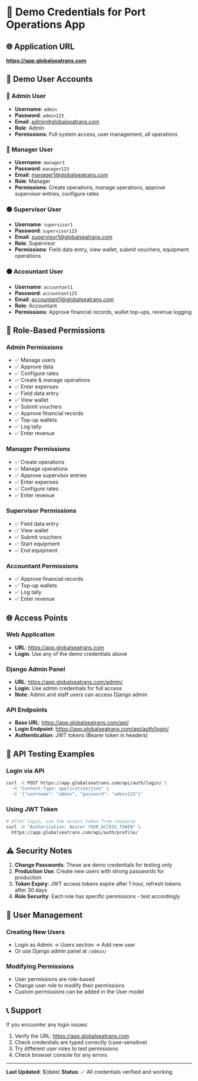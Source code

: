 # 🔐 Demo Credentials for Port Operations App

## 🌐 Application URL
**https://app.globalseatrans.com**

## 👥 Demo User Accounts

### 🔴 Admin User
- **Username**: `admin`
- **Password**: `admin123`
- **Email**: admin@globalseatrans.com
- **Role**: Admin
- **Permissions**: Full system access, user management, all operations

### 🔵 Manager User  
- **Username**: `manager1`
- **Password**: `manager123`
- **Email**: manager1@globalseatrans.com
- **Role**: Manager
- **Permissions**: Create operations, manage operations, approve supervisor entries, configure rates

### 🟢 Supervisor User
- **Username**: `supervisor1`
- **Password**: `supervisor123`
- **Email**: supervisor1@globalseatrans.com
- **Role**: Supervisor  
- **Permissions**: Field data entry, view wallet, submit vouchers, equipment operations

### 🟤 Accountant User
- **Username**: `accountant1`
- **Password**: `accountant123`
- **Email**: accountant1@globalseatrans.com
- **Role**: Accountant
- **Permissions**: Approve financial records, wallet top-ups, revenue logging

## 🔑 Role-Based Permissions

### Admin Permissions
- ✅ Manage users
- ✅ Approve data  
- ✅ Configure rates
- ✅ Create & manage operations
- ✅ Enter expenses
- ✅ Field data entry
- ✅ View wallet
- ✅ Submit vouchers
- ✅ Approve financial records
- ✅ Top-up wallets
- ✅ Log tally
- ✅ Enter revenue

### Manager Permissions
- ✅ Create operations
- ✅ Manage operations
- ✅ Approve supervisor entries
- ✅ Enter expenses
- ✅ Configure rates
- ✅ Enter revenue

### Supervisor Permissions
- ✅ Field data entry
- ✅ View wallet
- ✅ Submit vouchers
- ✅ Start equipment
- ✅ End equipment

### Accountant Permissions
- ✅ Approve financial records
- ✅ Top-up wallets
- ✅ Log tally
- ✅ Enter revenue

## 🌐 Access Points

### Web Application
- **URL**: https://app.globalseatrans.com
- **Login**: Use any of the demo credentials above

### Django Admin Panel
- **URL**: https://app.globalseatrans.com/admin/
- **Login**: Use admin credentials for full access
- **Note**: Admin and staff users can access Django admin

### API Endpoints
- **Base URL**: https://app.globalseatrans.com/api/
- **Login Endpoint**: https://app.globalseatrans.com/api/auth/login/
- **Authentication**: JWT tokens (Bearer token in headers)

## 🧪 API Testing Examples

### Login via API
```bash
curl -X POST https://app.globalseatrans.com/api/auth/login/ \
  -H "Content-Type: application/json" \
  -d '{"username": "admin", "password": "admin123"}'
```

### Using JWT Token
```bash
# After login, use the access token from response
curl -H "Authorization: Bearer YOUR_ACCESS_TOKEN" \
  https://app.globalseatrans.com/api/auth/profile/
```

## ⚠️ Security Notes

1. **Change Passwords**: These are demo credentials for testing only
2. **Production Use**: Create new users with strong passwords for production
3. **Token Expiry**: JWT access tokens expire after 1 hour, refresh tokens after 30 days
4. **Role Security**: Each role has specific permissions - test accordingly

## 🔄 User Management

### Creating New Users
- Login as Admin → Users section → Add new user
- Or use Django admin panel at `/admin/`

### Modifying Permissions
- User permissions are role-based
- Change user role to modify their permissions
- Custom permissions can be added in the User model

## 📞 Support

If you encounter any login issues:
1. Verify the URL: https://app.globalseatrans.com
2. Check credentials are typed correctly (case-sensitive)
3. Try different user roles to test permissions
4. Check browser console for any errors

---

**Last Updated**: $(date)
**Status**: ✅ All credentials verified and working 